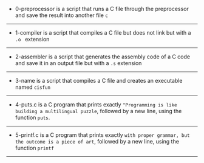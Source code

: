 * 0-preprocessor is a script that runs a C file through the preprocessor and save the result into another file ```c ```
--------------------------------------
* 1-compiler is a script that compiles a C file but does not link but with a ```.o ``` extension
------------------------------------
* 2-assembler is a script that generates the assembly code of a C code and save it in an output file but with a ```.s``` extension
-------------------------------------------------
* 3-name is a script that compiles a C file and creates an executable named ```cisfun```
-----------------------------------------------------------
* 4-puts.c is a C program that prints exactly ```"Programming is like building a multilingual puzzle```, followed by a new line, using the function ```puts```.
---------------------------------------------------------------
* 5-printf.c is a C program that prints exactly ```with proper grammar, but the outcome is a piece of art```, followed by a new line, using the function ```printf```
----------------------------------------------------------------
